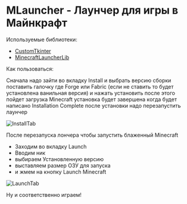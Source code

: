 # MLauncher - Лаунчер для игры в Майнкрафт

Используемые библиотеки:
+ [CustomTkinter](https://github.com/TomSchimansky/CustomTkinter)
+ [MinecraftLauncherLib](https://pypi.org/project/minecraft-launcher-lib/)

Как пользоваться:

 Сначала надо зайти во вкладку Install и выбрать версию сборки поставить галочку где Forge или Fabric
 (если не ставить то будет установлена  ванильная версия) и нажать установить после этого пойдет загрузка Minecraft 
 установка будет завершена когда будет написано Installation Complete  после установки надо перезапустить лаунчер

 ![InstallTab](https://github.com/mightydoomguy/MLauncher/assets/51503219/6cf60131-49db-4ad5-9ae7-f09dd2b4920c)

После перезапуска лончера  чтобы запустить блаженный Minecraft 
+ Заходим во вкладку Launch
+ Вводим ник
+ выбираем Установленную версию
+ выставляем размер ОЗУ для запуска
+ и жмем на кнопку Launch Minecraft

![LaunchTab](https://github.com/mightydoomguy/MLauncher/assets/51503219/99b1098a-0990-4683-b1f5-d185838a906d)

Ну и соответственно играем!
